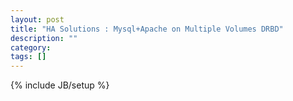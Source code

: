 ```yaml
---
layout: post
title: "HA Solutions : Mysql+Apache on Multiple Volumes DRBD"
description: ""
category: 
tags: []
---
```

{% include JB/setup %}
